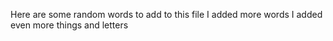 Here are some random words to add to this file
I added more words
I added even more things and letters
